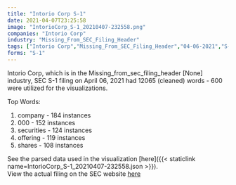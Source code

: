 ```yaml
---
title: "Intorio Corp S-1"
date: 2021-04-07T23:25:58
image: "IntorioCorp_S-1_20210407-232558.png"
companies: "Intorio Corp"
industry: "Missing_From_SEC_Filing_Header"
tags: ["Intorio Corp","Missing_From_SEC_Filing_Header","04-06-2021","S-1"]
forms: "S-1"
---
```

Intorio Corp, which is in the Missing_from_sec_filing_header [None] industry, SEC S-1 filing on April 06, 2021 had 12065 (cleaned) words - 600 were utilized for the visualizations.

Top Words:
1. company - 184 instances
2. 000 - 152 instances
3. securities - 124 instances
4. offering - 119 instances
5. shares - 108 instances


See the parsed data used in the visualization [here]({{< staticlink name=IntorioCorp_S-1_20210407-232558.json >}}).  
View the actual filing on the SEC website [here](https://www.sec.gov/Archives/edgar/data/1852536/0001683168-21-001238.txt)